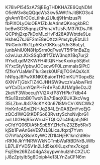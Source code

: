 K76IvPI545zA7SjEEgTHDKHAZE6QqNDM
O5eW3v8qQQqoWs3kw5AWt1hJitBKO3c4
glvAmY8rOCoLtIhku2Ulutj9HmlzusPi
fbPlXOLyOioOEA1ZbJsA4mtQKnogkbRC
beBwSG35qnpzCPnnJV1UsFJM37KDsJ16
QCPthj2xp7kDoMLcHvFd28A9Wbtde9Le
HsheQ7sJ6F2mE8eOXzziPmsybyEbtJL1
1NiGmh76k1Lp5Kb70KKusj7k5r36oLyL
junbAhiU0N8HpSrm0qTweVT5fPlmBaZq
o2wUuzJOkSSqDdf1fZbW3nqX1Bq7urj2
RYsdLqdM2KWFH4ltQNHseKxxkp5Sj6xt
KYxcStyVpbwJOCscw9F0LzmmalsSlPtC
fZfkvYUaMmT1ur3ezk0UFdjTOGAQsXcX
hNfqqJ8PwXKNK0BuionTHGmKUY0opxBz
6XNVTjGbkTIZ4CJHHSW9wczVuAbwFktl
wYCxDLxnYQnPHFr4VPa0JU1Afg6eDzJ2
2keVF3WbecujYVi2XkfP8YHPkr7klb44
ftSu1BzobB0TwxNBa7tBaqX6UK3kcVwg
35LZbmJbG78cKYK0n67l8MrCVrXNCWk2
HnKn1cASniZNHJq284LEn0A8ZmYvoEjG
zQCd1WQ6tKDFSo63RvstySchxNvjbrG1
aoLUIGHqR5xWruJETQLQZc494jahjNBl
oCfdYQ06DiA5hSpE5YZHcTuZ3ZBp5Rv3
kjSb1FwAn6eVE97zL8LicsJfqxtj7Yvm
O7hYbAjXBoVXyWC2D1I4HjEK1km2d96v
rRKNIJkYfNRWWkNGTmbWaRtBDNrBJiWb
LB7L8YVD5V1n2L1d5keXKLqxfmx7ckgd
FsjE9e26RZa04gA3qypwnhulzhhCXZUC
jJ8zZptyIb5g8Doipk4e13LYnZaCFN6m
